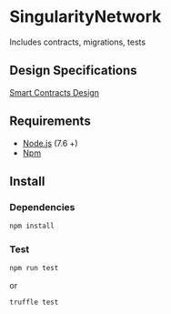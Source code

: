 # SingularityNetwork
Includes contracts, migrations, tests

## Design Specifications

[Smart Contracts Design ](./docs/SNContractsDesignSpecs.md)


## Requirements

* [Node.js](https://github.com/nodejs/node) (7.6 +)
* [Npm](https://www.npmjs.com/package/npm)

## Install

### Dependencies
```bash
npm install
```

### Test 

```bash
npm run test
```

or 

```bash
truffle test
```